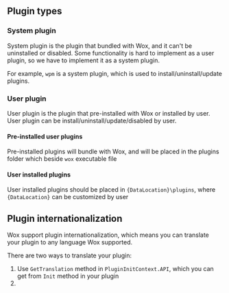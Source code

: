 ## Plugin types

### System plugin
System plugin is the plugin that bundled with Wox, and it can't be uninstalled or disabled. Some functionality is hard to implement as a user plugin, 
so we have to implement it as a system plugin. 

For example, `wpm` is a system plugin, which is used to install/uninstall/update plugins.

### User plugin
User plugin is the plugin that pre-installed with Wox or installed by user. User plugin can be install/uninstall/update/disabled by user.

#### Pre-installed user plugins
Pre-installed plugins will bundle with Wox, and will be placed in the plugins folder which beside `wox` executable file

#### User installed plugins
User installed plugins should be placed in `{DataLocation}\plugins`, where `{DataLocation}` can be customized by user

## Plugin internationalization

Wox support plugin internationalization, which means you can translate your plugin to any language Wox supported.

There are two ways to translate your plugin:
1. Use `GetTranslation` method in `PluginInitContext.API`, which you can get from `Init` method in your plugin
2. 